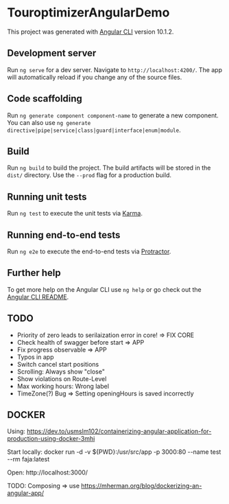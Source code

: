 # TouroptimizerAngularDemo

This project was generated with [Angular CLI](https://github.com/angular/angular-cli) version 10.1.2.

## Development server

Run `ng serve` for a dev server. Navigate to `http://localhost:4200/`. The app will automatically reload if you change any of the source files.

## Code scaffolding

Run `ng generate component component-name` to generate a new component. You can also use `ng generate directive|pipe|service|class|guard|interface|enum|module`.

## Build

Run `ng build` to build the project. The build artifacts will be stored in the `dist/` directory. Use the `--prod` flag for a production build.

## Running unit tests

Run `ng test` to execute the unit tests via [Karma](https://karma-runner.github.io).

## Running end-to-end tests

Run `ng e2e` to execute the end-to-end tests via [Protractor](http://www.protractortest.org/).

## Further help

To get more help on the Angular CLI use `ng help` or go check out the [Angular CLI README](https://github.com/angular/angular-cli/blob/master/README.md).



## TODO
- Priority of zero leads to serilaization error in core! => FIX CORE
- Check health of swagger before start => APP
- Fix progress observable => APP
- Typos in app
- Switch cancel start positions
- Scrolling: Always show "close"
- Show violations on Route-Level
- Max working hours: Wrong label
- TimeZone(?) Bug => Setting openingHours is saved incorrectly




## DOCKER
Using: https://dev.to/usmslm102/containerizing-angular-application-for-production-using-docker-3mhi

Start locally: docker run -d -v ${PWD}:/usr/src/app -p 3000:80 --name test --rm faja:latest

Open: http://localhost:3000/

TODO: Composing => use https://mherman.org/blog/dockerizing-an-angular-app/

